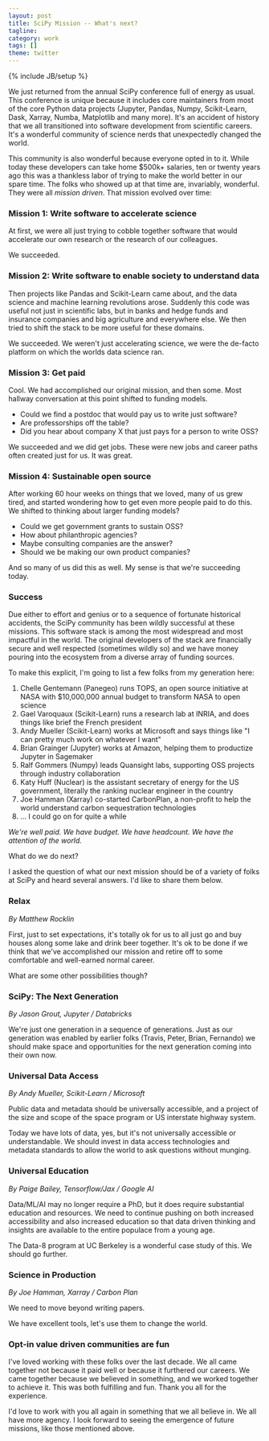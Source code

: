 ```yaml
---
layout: post
title: SciPy Mission -- What's next?
tagline:
category: work
tags: []
theme: twitter
---
```

{% include JB/setup %}

We just returned from the annual SciPy conference full of energy as usual.
This conference is unique because it includes core maintainers from most of the
core Python data projects (Jupyter, Pandas, Numpy, Scikit-Learn, Dask, Xarray,
Numba, Matplotlib and many more).  It's an accident of history that we all
transitioned into software development from scientific careers.  It's a
wonderful community of science nerds that unexpectedly changed the world.

This community is also wonderful because everyone opted in to it.  While today
these developers can take home $500k+ salaries, ten or twenty years ago this
was a thankless labor of trying to make the world better in our spare time.
The folks who showed up at that time are, invariably, wonderful.
They were all *mission driven*.  That mission evolved over time:

### Mission 1:  Write software to accelerate science

At first, we were all just trying to cobble together software that would
accelerate our own research or the research of our colleagues.

We succeeded.

### Mission 2: Write software to enable society to understand data

Then projects like Pandas and Scikit-Learn came about, and the data science and
machine learning revolutions arose.  Suddenly this code was useful not just in
scientific labs, but in banks and hedge funds and insurance companies and
big agriculture and everywhere else.  We then tried to shift the stack to be
more useful for these domains.

We succeeded. We weren't just accelerating science, we were the de-facto platform on
which the worlds data science ran.

### Mission 3: Get paid

Cool.  We had accomplished our original mission, and then some.
Most hallway conversation at this point shifted to funding models.

-   Could we find a postdoc that would pay us to write just software?
-   Are professorships off the table?
-   Did you hear about company X that just pays for a person to write OSS?

We succeeded and we did get jobs.  These were new jobs and career paths often created just
for us.  It was great.


### Mission 4: Sustainable open source

After working 60 hour weeks on things that we loved, many of us grew tired, and
started wondering how to get even more people paid to do this.  We shifted to
thinking about larger funding models?

-   Could we get government grants to sustain OSS?
-   How about philanthropic agencies?
-   Maybe consulting companies are the answer?
-   Should we be making our own product companies?

And so many of us did this as well.  My sense is that we're succeeding today.


### Success

Due either to effort and genius or to a sequence of fortunate historical
accidents, the SciPy community has been wildly successful at these missions.
This software stack is among the most widespread and most impactful in the
world.  The original developers of the stack are financially secure and well
respected (sometimes wildly so) and we have money pouring into the ecosystem
from a diverse array of funding sources.

To make this explicit, I'm going to list a few folks from my generation here:

1.  Chelle Gentemann (Panegeo) runs TOPS, an open source initiative at NASA with
    $10,000,000 annual budget to transform NASA to open science
2.  Gael Varoquaux (Scikit-Learn) runs a research lab at INRIA, and does
    things like brief the French president
3.  Andy Mueller (Scikit-Learn) works at Microsoft and says things like "I can
    pretty much work on whatever I want"
4.  Brian Grainger (Jupyter) works at Amazon, helping them to productize
    Jupyter in Sagemaker
5.  Ralf Gommers (Numpy) leads Quansight labs, supporting OSS projects through
    industry collaboration
6.  Katy Huff (Nuclear) is the assistant secretary of energy for the US
    government, literally the ranking nuclear engineer in the country
7.  Joe Hamman (Xarray) co-started CarbonPlan, a non-profit to help the world
    understand carbon sequestration technologies
8.  ... I could go on for quite a while

*We're well paid.*
*We have budget.*
*We have headcount.*
*We have the attention of the world.*

What do we do next?

I asked the question of what our next mission should be of a variety of folks
at SciPy and heard several answers.  I'd like to share them below.

### Relax

*By Matthew Rocklin*

First, just to set expectations, it's totally ok for us to all just go and buy
houses along some lake and drink beer together.  It's ok to be done if we think
that we've accomplished our mission and retire off to some comfortable and
well-earned normal career.

What are some other possibilities though?

### SciPy: The Next Generation

*By Jason Grout, Jupyter / Databricks*

We're just one generation in a sequence of generations.
Just as our generation was enabled by earlier folks (Travis, Peter, Brian,
Fernando) we should make space and opportunities for the next generation coming
into their own now.


### Universal Data Access

*By Andy Mueller, Scikit-Learn / Microsoft*

Public data and metadata should be universally accessible, and a project of the
size and scope of the space program or US interstate highway system.

Today we have lots of data, yes, but it's not universally accessible or
understandable.  We should invest in data access technologies and metadata
standards to allow the world to ask questions without munging.


### Universal Education

*By Paige Bailey, Tensorflow/Jax / Google AI*

Data/ML/AI may no longer require a PhD, but it does require substantial
education and resources.  We need to continue pushing on both increased
accessibility and also increased education so that data driven thinking and
insights are available to the entire populace from a young age.

The Data-8 program at UC Berkeley is a wonderful case study of this.  We should
go further.


### Science in Production

*By Joe Hamman, Xarray / Carbon Plan*

We need to move beyond writing papers.

We have excellent tools, let's use them to change the world.



### Opt-in value driven communities are fun

I've loved working with these folks over the last decade.
We all came together not because it paid well or because it furthered our
careers.  We came together because we believed in something, and we worked
together to achieve it.  This was both fulfilling and fun.  Thank you all for
the experience.

I'd love to work with you all again in something that we all believe in.  We
all have more agency.  I look forward to seeing the emergence of future
missions, like those mentioned above.
